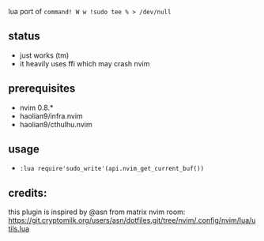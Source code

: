 lua port of `command! W w !sudo tee % > /dev/null`


## status
* just works (tm)
* it heavily uses ffi which may crash nvim

## prerequisites
* nvim 0.8.*
* haolian9/infra.nvim
* haolian9/cthulhu.nvim

## usage
* `:lua require'sudo_write'(api.nvim_get_current_buf())`

## credits:
this plugin is inspired by @asn from matrix nvim room: https://git.cryptomilk.org/users/asn/dotfiles.git/tree/nvim/.config/nvim/lua/utils.lua
